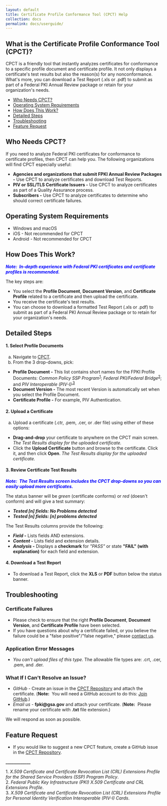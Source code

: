 ```yaml
---
layout: default
title: Certificate Profile Conformance Tool (CPCT) Help
collection: docs
permalink: docs/userguide/
---
```

<html>
<body>
<h2 id="what">What is the Certificate Profile Conformance Tool (CPCT)?</h2>

<p>CPCT is a friendly tool that instantly analyzes certificates for conformance to a specific profile document and certificate profile. It not only displays a certificate's test results but also the reason(s) for any nonconformance. What's more, you can download a Test Report (.xls or .pdf) to submit as part of a Federal PKI Annual Review package or retain for your organization's needs.</p>

<ul style="list-style-type:disc">
<li><a href="#who">Who Needs CPCT?</a>
<li><a href="#operating">Operating System Requirements</a>
<li><a href="#how">How Does This Work?</a>
<li><a href="#detailed">Detailed Steps</a>
<li><a href="#troubleshooting">Troubleshooting</a>
<li><a href="#feature">Feature Request</a>
</ul>

<h2 id="who">Who Needs CPCT?</h2>

<p>If you need to analyze Federal PKI certificates for conformance to certificate profiles, then CPCT can help you. The following organizations will find CPCT especially useful:</p>
<ul>
<li><b>Agencies and organizations that submit FPKI Annual Review Packages -</b> Use CPCT to analyze certificates and download Test Reports.</li>
<li><b>PIV or SSL/TLS Certificate Issuers -</b> Use CPCT to analyze certificates as part of a Quality Assurance process.</li>
<li><b>Subscribers -</b> Use CPCT to analyze certificates to determine who should correct certificate failures.</li>
</ul>

<h2 id="operating">Operating System Requirements</h2>

<ul style="list-style-type:disc"> 
<li>Windows and macOS</li>
<li>iOS - Not recommended for CPCT</li>
<li>Android - Not recommended for CPCT</li>
</ul>

<h2 id="how">How Does This Work?</h2>

<p style="color:blue;"><b><i>Note:&nbsp;&nbsp;In-depth experience with Federal PKI certificates and certificate profiles is recommended.</b></i></p>

<p>The key steps are:</p>

<ul style="list-style-type:disc">
<li>You select the <b>Profile Document</b>, <b>Document Version</b>, and <b>Certificate Profile</b> related to a certificate and then upload the certificate.</li> 

<li>You receive the certificate's test results.</li> 

<li>You can choose to download a formatted Test Report (.xls or .pdf) to submit as part of a Federal PKI Annual Review package or to retain for your organization's needs.</li> 
</ul>

<h2 id="detailed">Detailed Steps</h2>
<!--The short names aren't ideal. "Common Policy" and "Federal Bridge" don't appear in the actual policies' titles. For normal publications, ideally prior to short name use (or at least in a footnote as I have added at the end), the full titles should be defined.-->

<h4>1. Select Profile Documents</h4>

<ol type="a">
<li>Navigate to <a href="https://cpct.app.cloud.gov/" target="_blank">CPCT</a>.

<li>From the 3 drop-downs, pick:</li></ol>
<ul style="list-style-type:disc">
<li><b>Profile Document -</b> This list contains short names for the FPKI Profile Documents: <i>Common Policy SSP Program</i><sup><a href="#1">1</a></sup>; <i>Federal PKI/Federal Bridge</i><sup><a href="#2">2</a></sup>; and <i>PIV Interoperable (PIV-I)</i><sup><a href="#3">.3</a></sup>
<li><b>Document Version -</b> The most recent Version is automatically set when you select the Profile Document.
<li><b>Certificate Profile -</b> For example, PIV Authentication.</li>
</ul>

<h4>2. Upload a Certificate</h4>

<ol type="a">
<li>Upload a certificate (.ctr, .pem, .cer, or .der file) using either of these options:</ol>
<ul style="list-style-type:disc">
<li><b>Drag-and-drop</b> your certificate to anywhere on the CPCT main screen. <i>The Test Results display for the uploaded certificate.</i><br>
<li>Click the <b>Upload Certificate</b> button and browse to the certificate. Click it, and then click <b>Open</b>. <i>The Test Results display for the uploaded certificate.</i><br></li>
</ul>

<h4>3. Review Certificate Test Results</h4>
<p style="color:blue;"><b><i>Note:&nbsp;&nbsp;The Test Results screen includes the CPCT drop-downs so you can easily upload more certificates.</i></b></p>

<p>The status banner will be <i>green</i> (certificate conforms) or <i>red</i> (doesn't conform) and will give a test summary:</p>

<ul style="list-style-type:disc">
<li><b><i>Tested [n] fields: No Problems detected</i></b>
<li><b><i>Tested [n] fields: [n] problems detected</i></b></li>
</ul>

<p>The Test Results columns provide the following:</p>
<ul>
<li><b><i>Field</i> -</b> Lists fields AND extensions.
<li><b><i>Content</i> -</b> Lists field and extension details.
<li><b><i>Analysis</i> -</b> Displays a <b>checkmark</b> for <i>"PASS"</i> or state <b>"FAIL" (with explanation)</b> for each field and extension.</li>
</ul>

<h4>4. Download a Test Report</h4>

<ul>
<li>To download a Test Report, click the <b>XLS</b> or <b>PDF</b> button below the status banner. </li>
</ul>

<h2 id="troubleshooting">Troubleshooting</h2>

<h3>Certificate Failures</h3>

<ul>
<li> Please check to ensure that the right <b>Profile Document</b>, <b>Document Version</b>, and <b>Certificate Profile</b> have been selected.
<li> If you have questions about why a certificate failed, or you believe the failure could be a "false positive"/"false negative," please <a href="https://github.com/GSA/fpkilint/blob/dev/docs/cpct_contact_us.md" target="_blank">contact us</a>.
</li>
</ul>

<h3>Application Error Messages</h3>

<ul>
<li><i>You can't upload files of this type.</i> The allowable file types are: .crt, .cer, .pem, and .der.</li>
</ul>

<h3>What If I Can't Resolve an Issue?</h3>

<ul>
<li><i>GitHub</i> - Create an issue in the <a href="https://github.com/GSA/fpkilint" target="_blank">CPCT Repository</a> and attach the certificate. (<b>Note:</b>&nbsp;&nbsp;You will need a GitHub account to do this: <a href="https://github.com/join" target="_blank">Join GitHub</a>.)
<li><i>Email us</i> - <b>fpki@gsa.gov</b> and attach your certificate. (<b>Note:</b>&nbsp;&nbsp;Please rename your certificate with <b>.txt</b> file extension.)</li>
</ul>

<p>We will respond as soon as possible.</p>

<h2 id="feature">Feature Request</h2>

<ul>
<li>If you would like to suggest a new CPCT feature, create a GitHub issue in the <a href="https://github.com/GSA/fpkilint" target="_blank">CPCT Repository</a>.</li>
</ul>

<p><b>____________</b></p>
<p><a name="1">1</a>. <i>X.509 Certificate and Certificate Revocation List (CRL) Extensions Profile for the Shared Service Providers (SSP) Program Policy</i>.<br>
<a name="2">2</a>. <i>Federal Public Key Infrastructure (PKI) X.509 Certificate and CRL Extensions Profile</i>.<br>
<a name="3">3</a>. <i>X.509 Certificate and Certificate Revocation List (CRL) Extensions Profile for Personal Identity Verification Interoperable (PIV-I) Cards</i>.<br></p>

</body>
</html>
